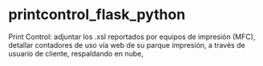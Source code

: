 # printcontrol_flask_python
Print Control: adjuntar los .xsl reportados por equipos de impresión (MFC), detallar contadores de uso vía web de su parque impresión, a través de usuario de cliente, respaldando en nube,
